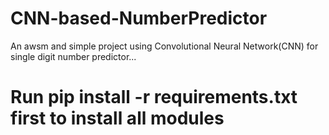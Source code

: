 # CNN-based-NumberPredictor
An awsm and simple project using Convolutional Neural Network(CNN) for single digit number predictor...

# Run pip install -r requirements.txt first to install all modules
